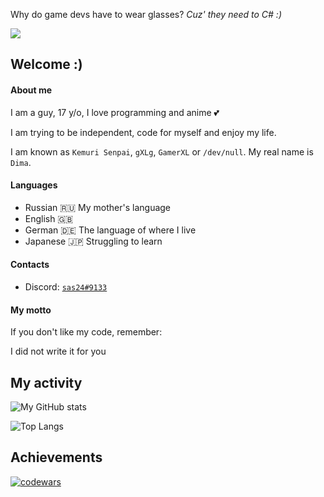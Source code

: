 Why do game devs have to wear glasses? *Cuz' they need to C# :)*

<img src="https://user-images.githubusercontent.com/65429873/141671952-c28363d9-3265-4919-934e-0e90a7a755a5.jpg" />


## Welcome :)

#### About me
I am a guy, 17 y/o, I love programming and anime 💕

I am trying to be independent, code for myself and enjoy my life.

I am known as `Kemuri Senpai`, `gXLg`, `GamerXL` or `/dev/null`.
My real name is `Dima`.

#### Languages
- Russian 🇷🇺 My mother's language
- English 🇬🇧
- German 🇩🇪 The language of where I live
- Japanese 🇯🇵 Struggling to learn

#### Contacts
- Discord: [`sas24#9133`](557260090621558805)

#### My motto
If you don't like my code, remember:

I did not write it for you


## My activity

![My GitHub stats](https://github-readme-stats.vercel.app/api?username=gXLg&theme=dark&show_icons=true)

![Top Langs](https://github-readme-stats.vercel.app/api/top-langs/?username=gXLg&theme=dark&layout=compact)

## Achievements

[![codewars](https://www.codewars.com/users/Kemuri/badges/large)](https://www.codewars.com/users/Kemuri)
